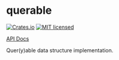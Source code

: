 # querable

[![Crates.io][crates-badge]][crates-url]
[![MIT licensed][mit-badge]][mit-url]

[crates-badge]: https://img.shields.io/crates/v/querable.svg
[crates-url]: https://crates.io/crates/querable
[mit-badge]: https://img.shields.io/badge/license-MIT-blue.svg
[mit-url]: LICENSE

[API Docs](https://docs.rs/tokio/0.0.1/querable)

Quer(y)able data structure implementation.
